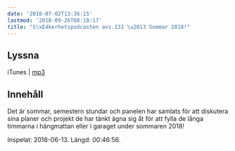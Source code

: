 ```yaml
---
date: '2018-07-02T13:36:15'
lastmod: '2018-09-26T08:18:17'
title: "S\xE4kerhetspodcasten avs.131 \u2013 Sommar 2018!"
---
```

## Lyssna

iTunes \| [mp3](http://traffic.libsyn.com/sakerhetspodcasten/sommaravsnitt_18.mp3) 

## Innehåll

Det är sommar, semestern stundar och panelen har samlats för att diskutera sina planer
och projekt de har tänkt ägna sig åt för att fylla de långa timmarna i hängmattan
eller i garaget under sommaren 2018!

Inspelat: 2018-06-13. Längd: 00:46:56.

